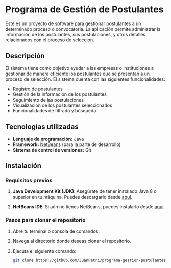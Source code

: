 # Programa de Gestión de Postulantes

Este es un proyecto de software para gestionar postulantes a un determinado proceso o convocatoria. La aplicación permite administrar la información de los postulantes, sus postulaciones, y otros detalles relacionados con el proceso de selección.

## Descripción

El sistema tiene como objetivo ayudar a las empresas o instituciones a gestionar de manera eficiente los postulantes que se presentan a un proceso de selección. El sistema cuenta con las siguientes funcionalidades:

- Registro de postulantes
- Gestión de la información de los postulantes
- Seguimiento de las postulaciones
- Visualización de los postulantes seleccionados
- Funcionalidades de filtrado y búsqueda

## Tecnologías utilizadas

- **Lenguaje de programación:** Java
- **Framework:** [NetBeans](https://netbeans.apache.org/) (para la parte de desarrollo)
- **Sistema de control de versiones:** Git

## Instalación

### Requisitos previos

1. **Java Development Kit (JDK)**: Asegúrate de tener instalado Java 8 o superior en tu máquina. Puedes descargarlo desde [aquí](https://www.oracle.com/java/technologies/javase-jdk8-downloads.html).

2. **NetBeans IDE**: Si aún no tienes NetBeans, puedes instalarlo desde [aquí](https://netbeans.apache.org/download/index.html).

### Pasos para clonar el repositorio

1. Abre tu terminal o consola de comandos.
2. Navega al directorio donde deseas clonar el repositorio.
3. Ejecuta el siguiente comando:

   ```bash
   git clone https://github.com/JuanPatri/programa-gestion-postulantes.git
